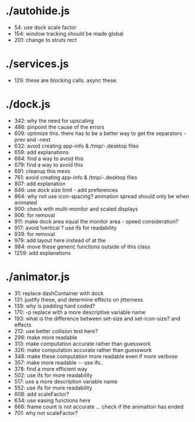 # ./autohide.js

* 54:  use dock scale factor
* 154:  window tracking should be made global
* 201:  change to struts rect

# ./services.js

* 129:  these are blocking calls. async these.

# ./dock.js

* 342:  why the need for upscaling
* 486:  pinpoint the cause of the errors
* 609:  optimize this. there has to be a better way to get the separators -prev and -next
* 632:  avoid creating app-info & /tmp/-.desktop files
* 659:  add explanations
* 664:  find a way to avoid this
* 679:  find a way to avoid this
* 691:  cleanup this mess
* 761:  avoid creating app-info & /tmp/-.desktop files
* 807:  add explanation
* 846:  use dock size limit - add preferences
* 864:  why not use icon-spacing? animation spread should only be when animated
* 900:  check with multi-monitor and scaled displays
* 906:  for removal
* 911:  make dock area equal the monitor area - speed consideration?
* 917:  avoid !vertical ? use ifs for readability
* 939:  for removal
* 979:  add layout here instead of at the
* 984:  move these generic functions outside of this class
* 1259:  add explanations

# ./animator.js

* 31:  replace dashContainer with dock
* 131:  justify these, and determine effects on jitterness
* 139:  why is padding hard coded?
* 170:  -p replace with a more descriptive variable name
* 193:  what is the difference between set-size and set-icon-size? and effects
* 212:  use better collision test here?
* 298:  make more readable
* 313:  make computation accurate rather than guesswork
* 326:  make computation accurate rather than guesswork
* 348:  make these computation more readable even if more verbose
* 357:  make more readable -- use ifs..
* 378:  find a more efficient way
* 502:  use ifs for more readability
* 517:  use a more description variable name
* 552:  use ifs for more readability
* 608:  add scaleFactor?
* 634:  use easing functions here
* 666:  frame count is not accurate ... check if the animatton has ended
* 701:  why not scaleFactor?


